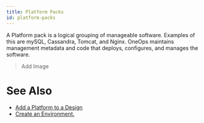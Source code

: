 ```yaml
---
title: Platform Packs
id: platform-packs
---
```


A Platform pack is a logical grouping of manageable software. Examples of this are mySQL, Cassandra, Tomcat, and Nginx. OneOps maintains management metadata and code that deploys, configures, and manages the software.

>Add Image

# See Also

* [Add a Platform to a Design](../howto/#add-a-platform-to-a-design)
* [Create an Environment.](../howto/#create-an-environment)
